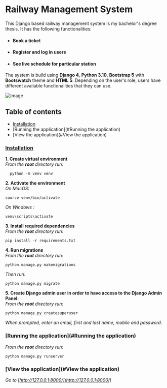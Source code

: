 
# Railway Management System


This Django based railway management system is my bachelor's degree thesis. It has the following functionalities:

   * #### Book a ticket  
   * #### Register and log in users  
   * #### See live schedule for particular station

The system is build using **Django 4**, **Python 3.10**, **Bootstrap 5** with **Bootswatch** theme and **HTML 5**. Depending on the user's role, users have different available functionalities that they can use.  

![image](https://github.com/YordanovaT/RailwayManagementSystem/assets/109622871/0263ca54-33de-4faa-9079-df16e18abea5)

## Table of contents
*  [Installation](#Installation)  
* [Running the application](#Running the application)  
* [View the application](#View the application)

### [Installation](#Installation) 

**1. Create virtual environment**  
*From the **root** directory run:*

      python -m venv venv  

**2. Activate the environment**  
*On MacOS:* 

    source venv/bin/activate
*On Windows :*  

    venv\scripts\activate

**3. Install required dependencies**  
*From the **root** directory run:* 

    pip install -r requirements.txt

**4. Run migrations**  
*From the **root** directory run:*  

    python manage.py makemigrations

*Then run:*  

    python manage.py migrate

**5. Create Django admin user in order to have access to the Django Admin Panel:**  
*From the **root** directory run:*  

    python manage.py createsuperuser

*When prompted, enter an email, first and last name, mobile and password.*  

### [Running the application](#Running the application)  

*From the **root** directory run:*  

    python manage.py runserver

### [View the application](#View the application)  

*Go to [http://127.0.0.1:8000/](http://127.0.0.1:8000/)*